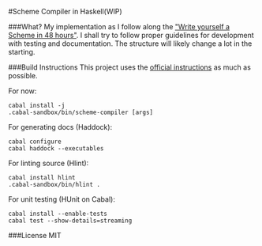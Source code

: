 #Scheme Compiler in Haskell(WIP)

###What?
My implementation as I follow along the ["Write yourself a Scheme in 48 hours"](http://jonathan.tang.name/files/scheme_in_48/tutorial/overview.html). I shall try to follow proper guidelines for development with testing and documentation. The structure will likely change a lot in the starting. 

###Build Instructions
This project uses the [official instructions](http://www.haskell.org/haskellwiki/How_to_write_a_Haskell_program) as much as possible.

For now:
```
cabal install -j
.cabal-sandbox/bin/scheme-compiler [args]
```
For generating docs (Haddock):

```
cabal configure
cabal haddock --executables
```

For linting source (Hlint):

```
cabal install hlint
.cabal-sandbox/bin/hlint .
```

For unit testing (HUnit on Cabal):

```
cabal install --enable-tests
cabal test --show-details=streaming
```

###License
MIT
